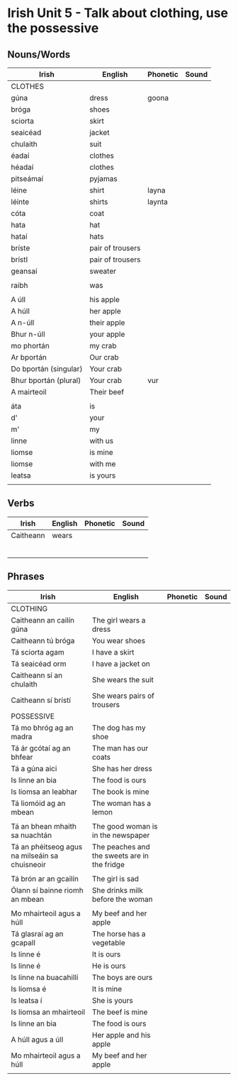 # Irish Unit 5 - Talk about clothing, use the possessive

## Nouns/Words

| Irish | English | Phonetic | Sound |
| ------| ------- | -------- | ----- |
| CLOTHES |  |  |  |
| gúna | dress | goona |  |
| bróga | shoes |  |  |
| sciorta | skirt |  |  |
| seaicéad | jacket |  |  |
| chulaith | suit |  |  |
| éadaí | clothes |  |  |
| héadaí | clothes |  |  |???
| pitseámaí | pyjamas |  |  |
| léine | shirt | layna |  |
| léinte | shirts | laynta |  |
| cóta| coat |  |  |
| hata | hat |  |  |
| hataí | hats |  |  |
| bríste | pair of trousers |  |  |
| brístI | pair of trousers |  |  |
| geansaí | sweater |  |  |
|  |  |  |  |
| raibh | was |  |  |
|  |  |  |  |
| A úll | his apple |  |  |
| A húll | her apple |  |  |
| A n-úll | their apple |  |  |
| Bhur n-úll | your apple |  |  |
| mo phortán | my crab  |  |  |
| Ar bportán | Our crab |  |  |
| Do bportán (singular)| Your crab |  |  |
| Bhur bportán (plural) | Your crab | vur |  |
| A mairteoil | Their beef |  |  |
|  |  |  |  |
| áta | is |  |  |
| d' | your |  |  |
| m' | my |  |  |
| linne | with us |  |  |
| liomse | is mine |  |  |???
| liomse | with me |  |  |???
| leatsa | is yours |  |  |
|  |  |  |  |

## Verbs

| Irish | English | Phonetic | Sound |
| ------| ------- | -------- |----- |
| Caitheann | wears |  |  |
|  |  |  |  |
|  |  |  |  |
|  |  |  |  |
|  |  |  |  |
|  |  |  |  |
|  |  |  |  |

## Phrases
| Irish | English | Phonetic | Sound |
| ------| ------- | -------- |----- |
| CLOTHING
| Caitheann an cailín gúna | The girl wears a dress |  |  |
| Caitheann tú bróga | You wear shoes |  |  |
| Tá sciorta agam | I have a skirt |  |  |
| Tá seaicéad orm | I have a jacket on |  |  |
| Caitheann sí an chulaith | She wears the suit |  |  |
| Caitheann sí brístí | She wears pairs of trousers |  |  |
| POSSESSIVE
| Tá mo bhróg ag an madra | The dog has my shoe |  |  |
| Tá ár gcótaí ag an bhfear | The man has our coats |  |  |
| Tá a gúna aici | She has her dress |  |  |
| Is linne an bia | The food is ours |  |  |
| Is liomsa an leabhar | The book is mine |  |  |
| Tá liomóid ag an mbean | The woman has a lemon |  |  |
|  |  |  |  |
| Tá an bhean mhaith sa nuachtán | The good woman is in the newspaper |  |  |
| Tá an phéitseog agus na milseáin sa chuisneoir | The peaches and the sweets are in the fridge |  |  |
|  |  |  |  |
| Tá brón ar an gcailín | The girl is sad |  |  |
| Ólann sí bainne riomh an mbean | She drinks milk before the woman |  |  |
|  |  |  |  |
| Mo mhairteoil agus a húll | My beef and her apple |  |  |
| Tá glasraí ag an gcapall | The horse has a vegetable |  |  |
| Is linne é | It is ours |  |  |???
| Is linne é | He is ours |  |  |???
| Is linne na buacahillí | The boys are ours |  |  |
| Is liomsa é | It is mine |  |  |
| Is leatsa í | She is yours |  |  |
| Is liomsa an mhairteoil | The beef is mine |  |  |
| Is linne an bia | The food is ours |  |  |
| A húll agus a úll | Her apple and his apple |  |  |
| Mo mhairteoil agus a húll | My beef and her apple |  |  |
|  |  |  |  |